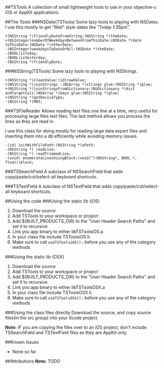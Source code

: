 ##TSTools
A collection of small lightweight tools to use in your objective-c iOS or AppKit applications.

##The Tools
###NSDate(TSTools)
Some lazy tools to playing with NSDates. I use this mostly to get "Mail" style dates like "Today 1:35pm".

	+(NSString *)friendlyDateFromString:(NSString *)theDate;
	+(NSInteger)numberOfWeekdaysBetweenFromThisDate:(NSDate *)date toThisDate:(NSDate *)otherDate;
	-(NSInteger)weekdaysToDateOrNil:(NSDate *)theDate;
	-(BOOL)isToday;
	-(BOOL)isYesterday;
	-(NSString *)friendlyDate;

###NSString(TSTools)
Some lazy tools to playing with NSStrings.

	+(NSString *)cleanValue:(id)rawValue;
	+(NSString *)joinStrings :(NSArray *)strings glue:(NSString *)glue;
	+(NSString *)joinStringsFromDictionary:(NSDictionary *)dict andTargetCols:(NSArray *)keys glue:(NSString *)glue;
	+(NSString *)getDeviceType;
	-(NSString *)MD5;

###TSFileReader
Allows reading text files one line at a time, very useful for processing large files text files. The last method allows you process the lines as they are read in.

I use this class for doing mostly for reading large data export files and inserting them into a db efficiently while avoiding memory issues.

	-(id) initWithFilePath:(NSString *)aPath;
	-(NSString *) readLine;
	-(NSString *) readTrimmedLine;
	-(void) enumerateLinesUsingBlock:(void(^)(NSString*, BOOL *, float))block;

###TSSearchField
A subclass of NSSearchField that adds copy/paste/cut/select-all keyboard shortcuts.

###TSTextField
A subclass of NSTextField that adds copy/paste/cut/select-all keyboard shortcuts. 

##Using the code
###Using the static lib (iOS)
 1. Download the source
 2. Add TSTools to your workspace or project
 3. Add $(BUILT_PRODUCTS_DIR) to the "User Header Search Paths" and set it to recursive
 4. Link you app binary to either libTSToolsiOS.a 
 5. In your class file include TSToolsiOS.h
 6. Make sure to call `useTSToolsiOS();` before you use any of the category methods

###Using the static lib (OSX)
 1. Download the source
 2. Add TSTools to your workspace or project
 3. Add $(BUILT_PRODUCTS_DIR) to the "User Header Search Paths" and set it to recursive
 4. Link you app binary to either libTSToolsOSX.a 
 5. In your class file include TSToolsOSX.h
 6. Make sure to call `useTSToolsOSX();` before you use any of the category methods
 
###Using the class files directly
Download the source, and copy source files(in the src group) into your Xcode project.

**Note:** IF you are copying the files over to an iOS project, don't include TSSearchField and TSTextField files as they are AppKit only.
 
##Known Issues
 - None so far
 
##Attributions
**Note:** TODO